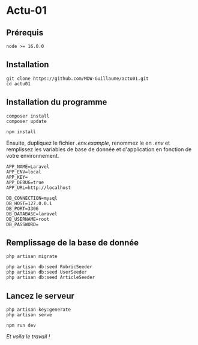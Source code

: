 # Actu-01

## Prérequis

``` 
node >= 16.0.0
```

## Installation

``` 
git clone https://github.com/MDW-Guillaume/actu01.git
cd actu01
```


## Installation du programme

```
composer install
composer update
```

```
npm install
```

Ensuite, dupliquez le fichier *.env.example*, renommez le en *.env* et remplissez les variables de base de donnée et d'application en fonction de votre environnement.

```
APP_NAME=Laravel
APP_ENV=local
APP_KEY=
APP_DEBUG=true
APP_URL=http://localhost

DB_CONNECTION=mysql
DB_HOST=127.0.0.1
DB_PORT=3306
DB_DATABASE=laravel
DB_USERNAME=root
DB_PASSWORD=
```

## Remplissage de la base de donnée

```
php artisan migrate
```
```
php artisan db:seed RubricSeeder
php artisan db:seed UserSeeder
php artisan db:seed ArticleSeeder
```

## Lancez le serveur

```
php artisan key:generate
php artisan serve
```

```
npm run dev
```
*Et voila le travail !*



